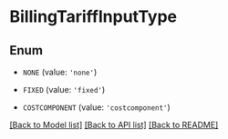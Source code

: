 # BillingTariffInputType


## Enum

* `NONE` (value: `'none'`)

* `FIXED` (value: `'fixed'`)

* `COSTCOMPONENT` (value: `'costcomponent'`)

[[Back to Model list]](../README.md#documentation-for-models) [[Back to API list]](../README.md#documentation-for-api-endpoints) [[Back to README]](../README.md)


